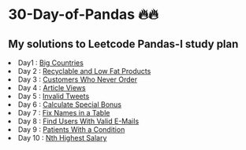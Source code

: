 # 30-Day-of-Pandas 🔥🔥
## My solutions to Leetcode Pandas-I study plan 
<u1>
  <li><bold>Day</bold>1 : <a href="https://github.com/Salma-Mamdoh/30-Day-of-Pandas/blob/main/Day%201.ipynb">Big Countries</a></br></li>
  <li><bold>Day 2</bold> : <a href="https://github.com/Salma-Mamdoh/30-Day-of-Pandas/blob/main/Day%202.ipynb">Recyclable and Low Fat Products</a></br></li>
  <li><bold>Day 3</bold> : <a href="https://github.com/Salma-Mamdoh/30-Day-of-Pandas/blob/main/Day%203.ipynb">Customers Who Never Order </a></br></li>
  <li><bold>Day 4</bold> : <a href="https://github.com/Salma-Mamdoh/30-Day-of-Pandas/blob/main/Day%204.ipynb">Article Views</a></br></li>
  <li><bold>Day 5</bold> : <a href="https://github.com/Salma-Mamdoh/30-Day-of-Pandas/blob/main/Day%205.ipynb">Invalid Tweets</a></br></li>
  <li><bold>Day 6</bold> : <a href="https://github.com/Salma-Mamdoh/30-Day-of-Pandas/blob/main/Day%206.ipynb">Calculate Special Bonus</a></br></li>
  <li><bold>Day 7</bold> : <a href="https://github.com/Salma-Mamdoh/30-Day-of-Pandas/blob/main/Day%207.ipynb">Fix Names in a Table</a></br></li>
  <li><bold>Day 8</bold> : <a href="https://github.com/Salma-Mamdoh/30-Day-of-Pandas/blob/main/Day%208.ipynb">Find Users With Valid E-Mails</a></br></li>
  <li><bold>Day 9</bold> : <a href="https://github.com/Salma-Mamdoh/30-Day-of-Pandas/blob/main/Day%209.ipynb">Patients With a Condition</a></br></li>
  <li><bold>Day 10</bold> : <a href="https://github.com/Salma-Mamdoh/30-Day-of-Pandas/blob/main/Day%2010.ipynb">Nth Highest Salary</a></br></li>

</u1>

